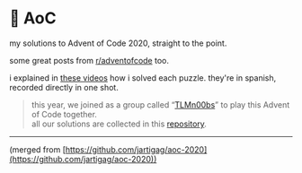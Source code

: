 # 🎄 AoC
my solutions to Advent of Code 2020, straight to the point.

some great posts from [r/adventofcode](https://www.reddit.com/r/adventofcode) too.

i explained in [these videos](https://fediverse.tv/c/adventofcode2020/) how i solved each puzzle.
they're in spanish, recorded directly in one shot.

> this year, we joined as a group called “[TLMn00bs](https://github.com/TLMn00bs)” to play this Advent of Code together.  
all our solutions are collected in this [repository](https://github.com/TLMn00bs/advent-of-code).

---
(merged from [https://github.com/jartigag/aoc-2020](https://github.com/jartigag/aoc-2020))
